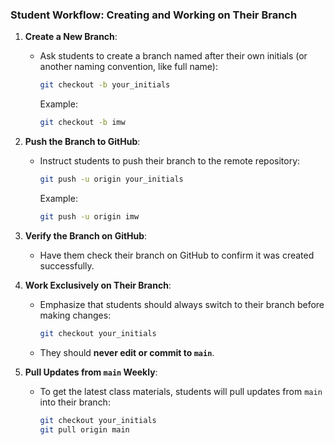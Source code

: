 

### **Student Workflow: Creating and Working on Their Branch**

1. **Create a New Branch**:
   - Ask students to create a branch named after their own initials (or another naming convention, like full name):
     ```bash
     git checkout -b your_initials
     ```
     Example:
     ```bash
     git checkout -b imw
     ```

2. **Push the Branch to GitHub**:
   - Instruct students to push their branch to the remote repository:
     ```bash
     git push -u origin your_initials
     ```
     Example:
     ```bash
     git push -u origin imw
     ```

3. **Verify the Branch on GitHub**:
   - Have them check their branch on GitHub to confirm it was created successfully.

4. **Work Exclusively on Their Branch**:
   - Emphasize that students should always switch to their branch before making changes:
     ```bash
     git checkout your_initials
     ```
   - They should **never edit or commit to `main`**.

5. **Pull Updates from `main` Weekly**:
   - To get the latest class materials, students will pull updates from `main` into their branch:
     ```bash
     git checkout your_initials
     git pull origin main
     ```
